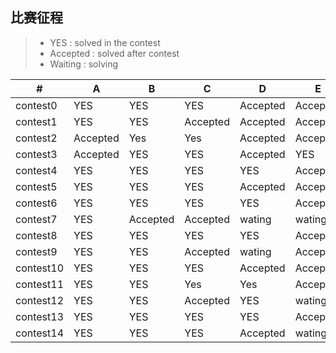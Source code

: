 ## 比赛征程
> * YES : solved in the contest
> * Accepted : solved after contest
> * Waiting : solving


  \# |  A  |  B  |  C  |  D  |  E  |  F  |  G  
---|---|---|---|---|---|---|---
|contest0|YES|  YES     | YES | Accepted | Accepted| X|X
| contest1 | YES   |   YES   | Accepted|Accepted|Accepted|X|X
| contest2 | Accepted   |  Yes   | Yes |Accepted|Accepted|X|X
| contest3 | Accepted  |   YES | YES|Accepted|YES|X|X
| contest4 | YES   |   YES   | YES|YES|Accepted|X|X
| contest5 | YES   |   YES   | YES|Accepted|Accepted|X|X
| contest6 | YES   |   YES   | YES|YES|Accepted|wating|X
| contest7 | YES   |   Accepted   | Accepted|wating|wating|X|X
| contest8 | YES   |   YES   | YES|YES|Accepted|Accepted|Accepted
| contest9 | YES   |   YES   | Accepted|wating|Accepted|X|X
| contest10 | YES   |   YES   | YES|Accepted|Accepted|X|X
| contest11 | YES   |   YES   | Yes|Yes|Accepted|X|X
| contest12 | YES   |   YES   | Accepted|YES|wating|Accepted|Accepted
| contest13| YES   |   YES   | YES|YES|Accepted|Acceptecd|wating
| contest14 | YES   |   YES   | YES|Accepted|wating|X|X
